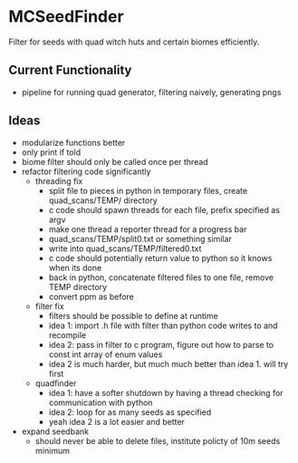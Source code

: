 # MCSeedFinder

Filter for seeds with quad witch huts and certain biomes efficiently.

## Current Functionality

- pipeline for running quad generator, filtering naively, generating pngs

## Ideas

- modularize functions better
- only print if told
- biome filter should only be called once per thread
- refactor filtering code significantly
  - threading fix
    - split file to pieces in python in temporary files, create quad_scans/TEMP/ directory
    - c code should spawn threads for each file, prefix specified as argv
    - make one thread a reporter thread for a progress bar
    - quad_scans/TEMP/split0.txt or something similar
    - write into quad_scans/TEMP/filtered0.txt
    - c code should potentially return value to python so it knows when its done
    - back in python, concatenate filtered files to one file, remove TEMP directory
    - convert ppm as before
  - filter fix
    - filters should be possible to define at runtime
    - idea 1: import .h file with filter than python code writes to and recompile
    - idea 2: pass in filter to c program, figure out how to parse to const int array of enum values
    - idea 2 is much harder, but much much better than idea 1. will try first
  - quadfinder
    - idea 1: have a softer shutdown by having a thread checking for communication with python
    - idea 2: loop for as many seeds as specified
    - yeah idea 2 is a lot easier and better
- expand seedbank
  - should never be able to delete files, institute policty of 10m seeds minimum
